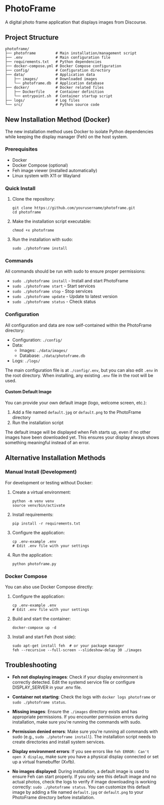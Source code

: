 # PhotoFrame

A digital photo frame application that displays images from Discourse.

## Project Structure

```
photoframe/
├── photoframe         # Main installation/management script
├── .env               # Main configuration file
├── requirements.txt   # Python dependencies
├── docker-compose.yml # Docker Compose configuration
├── config/            # Configuration directory
├── data/              # Application data
│   ├── images/        # Downloaded images
│   └── photoframe.db  # Application database
├── docker/            # Docker related files
│   ├── Dockerfile     # Container definition
│   └── entrypoint.sh  # Container startup script
├── logs/              # Log files
└── src/               # Python source code
```

## New Installation Method (Docker)

The new installation method uses Docker to isolate Python dependencies while keeping the display manager (Feh) on the host system.

### Prerequisites

- Docker
- Docker Compose (optional)
- Feh image viewer (installed automatically)
- Linux system with X11 or Wayland

### Quick Install

1. Clone the repository:
   ```
   git clone https://github.com/yourusername/photoframe.git
   cd photoframe
   ```

2. Make the installation script executable:
   ```
   chmod +x photoframe
   ```

3. Run the installation with sudo:
   ```
   sudo ./photoframe install
   ```

### Commands

All commands should be run with sudo to ensure proper permissions:

- `sudo ./photoframe install` - Install and start PhotoFrame
- `sudo ./photoframe start` - Start services
- `sudo ./photoframe stop` - Stop services
- `sudo ./photoframe update` - Update to latest version
- `sudo ./photoframe status` - Check status

### Configuration

All configuration and data are now self-contained within the PhotoFrame directory:

- Configuration: `./config/`
- Data:
  - Images: `./data/images/`
  - Database: `./data/photoframe.db`
- Logs: `./logs/`

The main configuration file is at `./config/.env`, but you can also edit `.env` in the root directory. When installing, any existing `.env` file in the root will be used.

#### Custom Default Image

You can provide your own default image (logo, welcome screen, etc.):
1. Add a file named `default.jpg` or `default.png` to the PhotoFrame directory
2. Run the installation script

The default image will be displayed when Feh starts up, even if no other images have been downloaded yet. This ensures your display always shows something meaningful instead of an error.

## Alternative Installation Methods

### Manual Install (Development)

For development or testing without Docker:

1. Create a virtual environment:
   ```
   python -m venv venv
   source venv/bin/activate
   ```

2. Install requirements:
   ```
   pip install -r requirements.txt
   ```

3. Configure the application:
   ```
   cp .env-example .env
   # Edit .env file with your settings
   ```

4. Run the application:
   ```
   python photoframe.py
   ```

### Docker Compose

You can also use Docker Compose directly:

1. Configure the application:
   ```
   cp .env-example .env
   # Edit .env file with your settings
   ```

2. Build and start the container:
   ```
   docker-compose up -d
   ```

3. Install and start Feh (host side):
   ```
   sudo apt-get install feh  # or your package manager
   feh --recursive --full-screen --slideshow-delay 30 ./images
   ```

## Troubleshooting

- **Feh not displaying images**: Check if your display environment is correctly detected. Edit the systemd service file or configure DISPLAY_SERVER in your .env file.

- **Container not starting**: Check the logs with `docker logs photoframe` or `sudo ./photoframe status`.

- **Missing images**: Ensure the `./images` directory exists and has appropriate permissions. If you encounter permission errors during installation, make sure you're running the commands with sudo.

- **Permission denied errors**: Make sure you're running all commands with sudo (e.g., `sudo ./photoframe install`). The installation script needs to create directories and install system services.

- **Display environment errors**: If you see errors like `feh ERROR: Can't open X display`, make sure you have a physical display connected or set up a virtual framebuffer (Xvfb).

- **No images displayed**: During installation, a default image is used to ensure Feh can start properly. If you only see this default image and no actual photos, check the logs to verify if image downloading is working correctly: `sudo ./photoframe status`. You can customize this default image by adding a file named `default.jpg` or `default.png` to your PhotoFrame directory before installation.